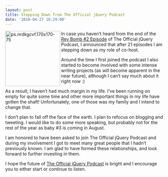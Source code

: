 ```yaml
---
layout: post
title: Stepping Down from The Official jQuery Podcast
date: '2010-04-27 18:29:00'
---
```


<p><a href="http://elijahmanor.com/webdevdotnet/image.axd?picture=ps.nrdkgcvf.170x170-75.jpg"><img title="ps.nrdkgcvf.170x170-75" border="0" alt="ps.nrdkgcvf.170x170-75" align="left" src="http://elijahmanor.com/webdevdotnet/image.axd?picture=ps.nrdkgcvf.170x170-75_thumb.jpg" width="174" height="174"></a> In case you haven’t heard from the end of the <a href="http://blog.jquery.com/2010/04/24/the-official-jquery-podcast-episode-21-rey-bomb-2/" target="_blank">Rey Bomb #2 Episode</a> of The Official jQuery Podcast, I announced that after 21 episodes I am stepping down as my role of co-host. </p>  <p>Around the time I first joined the podcast I also started to become involved with some intense writing projects (as will become apparent in the near future), although I can’t say much about it right now :)</p>  <p>As a result, I haven’t had much margin in my life. I’ve been running on empty for quite some time and other more important things in my life have gotten the shaft! Unfortunately, one of those was my family and I intend to change that.</p>  <p>I don’t plan to fall off the face of the earth. I plan to refocus on blogging and tweeting. I would like to do some more speaking, but probably not for the rest of the year as baby #3 is coming in August.</p>  <p>I am honored to have been asked to join The Official jQuery Podcast and during my involvement I got to meet many great people that I hadn’t previously known. I am glad to have formed these relationships, and look forward to further investing in them.</p>  <p>I hope the future of <a href="http://itunes.apple.com/us/podcast/the-official-jquery-podcast/id339835419" target="_blank">The Official jQuery Podcast</a> is bright and I encourage you to either start or continue to listen. </p>